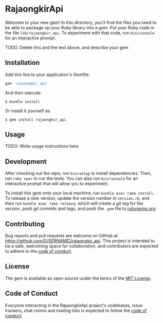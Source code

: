 # RajaongkirApi

Welcome to your new gem! In this directory, you'll find the files you need to be able to package up your Ruby library into a gem. Put your Ruby code in the file `lib/rajaongkir_api`. To experiment with that code, run `bin/console` for an interactive prompt.

TODO: Delete this and the text above, and describe your gem

## Installation

Add this line to your application's Gemfile:

```ruby
gem 'rajaongkir_api'
```

And then execute:

    $ bundle install

Or install it yourself as:

    $ gem install rajaongkir_api

## Usage

TODO: Write usage instructions here

## Development

After checking out the repo, run `bin/setup` to install dependencies. Then, run `rake spec` to run the tests. You can also run `bin/console` for an interactive prompt that will allow you to experiment.

To install this gem onto your local machine, run `bundle exec rake install`. To release a new version, update the version number in `version.rb`, and then run `bundle exec rake release`, which will create a git tag for the version, push git commits and tags, and push the `.gem` file to [rubygems.org](https://rubygems.org).

## Contributing

Bug reports and pull requests are welcome on GitHub at https://github.com/[USERNAME]/rajaongkir_api. This project is intended to be a safe, welcoming space for collaboration, and contributors are expected to adhere to the [code of conduct](https://github.com/[USERNAME]/rajaongkir_api/blob/master/CODE_OF_CONDUCT.md).


## License

The gem is available as open source under the terms of the [MIT License](https://opensource.org/licenses/MIT).

## Code of Conduct

Everyone interacting in the RajaongkirApi project's codebases, issue trackers, chat rooms and mailing lists is expected to follow the [code of conduct](https://github.com/[USERNAME]/rajaongkir_api/blob/master/CODE_OF_CONDUCT.md).
